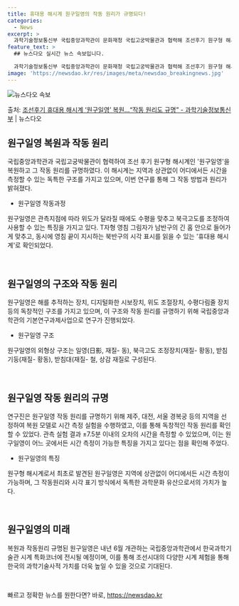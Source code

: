 ```yaml
---
title: 휴대용 해시계 원구일영의 작동 원리가 규명되다!
categories:
  - News
excerpt: >
  과학기술정보통신부 국립중앙과학관이 문화재청 국립고궁박물관과 협력해 조선후기 원구형 해시계 원구일영(圓球日影)…
feature_text: >
  ## 뉴스다오 실시간 뉴스 속보입니다.

  과학기술정보통신부 국립중앙과학관이 문화재청 국립고궁박물관과 협력해 조선후기 원구형 해시계 원구일영(圓球日影)…
image: 'https://newsdao.kr/res/images/meta/newsdao_breakingnews.jpg'
---
```


![뉴스다오 속보](https://newsdao.kr/res/images/meta/newsdao_breakingnews.jpg)

<p>출처: <a href="https://newsdao.kr/2835" rel="dofollow">조선후기 휴대용 해시계 ‘원구일영’ 복원…“작동 원리도 규명” - 과학기술정보통신부</a> | 뉴스다오</p>

<h2 data-ke-size="size26">원구일영 복원과 작동 원리</h2>
국립중앙과학관과 국립고궁박물관이 협력하여 조선 후기 원구형 해시계인 '원구일영'을 복원하고 그 작동 원리를 규명하였다. 이 해시계는 지역과 상관없이 어디에서든 시간을 측정할 수 있는 독특한 구조를 가지고 있으며, 이번 연구를 통해 그 작동 방법과 원리가 밝혀졌다.

<ul>
  <li>원구일영 작동과정</li>
</ul>

원구일영은 관측지점에 따라 위도가 달라질 때에도 수평을 맞추고 북극고도를 조정하여 사용할 수 있는 특징을 가지고 있다. T자형 영침 그림자가 남반구의 긴 홈 안으로 들어가게 맞추고, 동시에 영침 끝이 지시하는 북반구의 시각 표시를 읽을 수 있는 '휴대용 해시계'로 확인되었다.

<p data-ke-size="size16">&nbsp;</p>

<h2 data-ke-size="size26">원구일영의 구조와 작동 원리</h2>
원구일영은 해를 추적하는 장치, 디지털화한 시보장치, 위도 조절장치, 수평다림줄 장치 등의 독창적인 구조를 가지고 있으며, 이 구조와 작동 원리를 규명하기 위해 국립중앙과학관의 기본연구과제사업으로 연구가 진행되었다.

<ul>
  <li>원구일영 구조</li>
</ul>

원구일영의 외형상 구조는 일영(日影, 재질- 동), 북극고도 조정장치(재질- 황동), 받침기둥(재질- 황동), 받침대(재질- 철, 상감 재질로 구성된다.

<p data-ke-size="size16">&nbsp;</p>

<h2 data-ke-size="size26">원구일영 작동 원리의 규명</h2>
연구진은 원구일영 작동 원리를 규명하기 위해 제주, 대전, 서울 경복궁 등의 지역을 선정하여 복원 모델로 시간 측정 실험을 수행하였고, 이를 통해 독창적인 작동 원리를 확인할 수 있었다. 관측 실험 결과 ±7.5분 이내의 오차의 시간을 측정할 수 있었으며, 이는 원구일영이 어느 곳에서든 시간 측정이 가능한 특징을 가지고 있다는 점을 확인해 주었다.

<ul>
  <li>원구일영의 특징</li>
</ul>

원구형 해시계로서 최초로 발견된 원구일영은 지역에 상관없이 어디에서든 시간 측정이 가능하며, 그 작동원리와 시각 표기 방식에서 독특한 과학문화 유산으로서의 가치가 높다.

<p data-ke-size="size16">&nbsp;</p>

<h2 data-ke-size="size26">원구일영의 미래</h2>
복원과 작동원리 규명된 원구일영은 내년 6월 개관하는 국립중앙과학관에서 한국과학기술관 시계 특화코너에 전시될 예정이며, 이를 통해 조선시대의 다양한 시계 체험을 통해 한국의 과학기술사적 가치를 더욱 높일 수 있을 것으로 기대된다.

<p data-ke-size="size16">&nbsp;</p> 

빠르고 정확한 뉴스를 원한다면? 바로, <a href="https://newsdao.kr" rel="dofollow">https://newsdao.kr</a>


    
